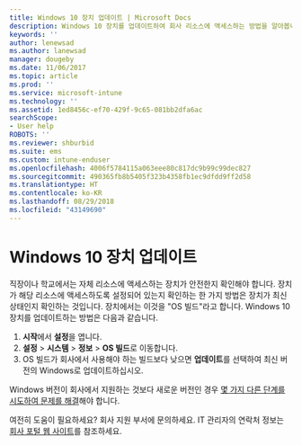 ```yaml
---
title: Windows 10 장치 업데이트 | Microsoft Docs
description: Windows 10 장치를 업데이트하여 회사 리소스에 액세스하는 방법을 알아봅니다.
keywords: ''
author: lenewsad
ms.author: lanewsad
manager: dougeby
ms.date: 11/06/2017
ms.topic: article
ms.prod: ''
ms.service: microsoft-intune
ms.technology: ''
ms.assetid: 1ed8456c-ef70-429f-9c65-081bb2dfa6ac
searchScope:
- User help
ROBOTS: ''
ms.reviewer: shburbid
ms.suite: ems
ms.custom: intune-enduser
ms.openlocfilehash: 4006f5784115a063eee80c817dc9b99c99dec827
ms.sourcegitcommit: 490365fb8b5405f323b4358fb1ec9dfdd9ff2d58
ms.translationtype: HT
ms.contentlocale: ko-KR
ms.lasthandoff: 08/29/2018
ms.locfileid: "43149690"
---
```

# <a name="update-your-windows-10-device"></a>Windows 10 장치 업데이트

직장이나 학교에서는 자체 리소스에 액세스하는 장치가 안전한지 확인해야 합니다. 장치가 해당 리소스에 액세스하도록 설정되어 있는지 확인하는 한 가지 방법은 장치가 최신 상태인지 확인하는 것입니다. 장치에서는 이것을 "OS 빌드"라고 합니다. Windows 10 장치를 업데이트하는 방법은 다음과 같습니다.

1. **시작**에서 **설정**을 엽니다.
2. **설정** > **시스템** > **정보** > **OS 빌드**로 이동합니다.
3. OS 빌드가 회사에서 사용해야 하는 빌드보다 낮으면 **업데이트**를 선택하여 최신 버전의 Windows로 업데이트하십시오.

Windows 버전이 회사에서 지원하는 것보다 새로운 버전인 경우 [몇 가지 다른 단계를 시도하여 문제를 해결](your-windows-version-isnt-yet-supported.md)해야 합니다.

여전히 도움이 필요하세요? 회사 지원 부서에 문의하세요. IT 관리자의 연락처 정보는 [회사 포털 웹 사이트](https://go.microsoft.com/fwlink/?linkid=2010980)를 참조하세요.
